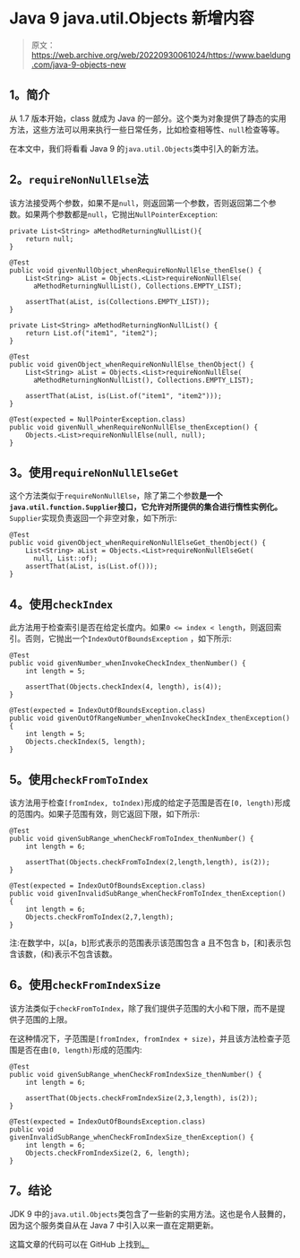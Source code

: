 # Java 9 java.util.Objects 新增内容

> 原文：<https://web.archive.org/web/20220930061024/https://www.baeldung.com/java-9-objects-new>

## **1。简介**

从 1.7 版本开始，class 就成为 Java 的一部分。这个类为对象提供了静态的实用方法，这些方法可以用来执行一些日常任务，比如检查相等性、`null`检查等等。

在本文中，我们将看看 Java 9 的`java.util.Objects`类中引入的新方法。

## **2。`requireNonNullElse`法**

该方法接受两个参数，如果不是`null`，则返回第一个参数，否则返回第二个参数。如果两个参数都是`null`，它抛出`NullPointerException`:

```
private List<String> aMethodReturningNullList(){
    return null;
}

@Test
public void givenNullObject_whenRequireNonNullElse_thenElse() {
    List<String> aList = Objects.<List>requireNonNullElse(
      aMethodReturningNullList(), Collections.EMPTY_LIST);

    assertThat(aList, is(Collections.EMPTY_LIST));
}

private List<String> aMethodReturningNonNullList() {
    return List.of("item1", "item2");
}

@Test
public void givenObject_whenRequireNonNullElse_thenObject() {
    List<String> aList = Objects.<List>requireNonNullElse(
      aMethodReturningNonNullList(), Collections.EMPTY_LIST);

    assertThat(aList, is(List.of("item1", "item2")));
}

@Test(expected = NullPointerException.class)
public void givenNull_whenRequireNonNullElse_thenException() {
    Objects.<List>requireNonNullElse(null, null);
}
```

## **3。使用`requireNonNullElseGet`**

这个方法类似于`requireNonNullElse`，除了第二个参数**是一个`java.util.function.Supplier`接口，它允许对所提供的集合进行惰性实例化。**`Supplier`实现负责返回一个非空对象，如下所示:

```
@Test
public void givenObject_whenRequireNonNullElseGet_thenObject() {
    List<String> aList = Objects.<List>requireNonNullElseGet(
      null, List::of);
    assertThat(aList, is(List.of()));
}
```

## **4。使用`checkIndex`**

此方法用于检查索引是否在给定长度内。如果`0 <= index < length`，则返回索引。否则，它抛出一个`IndexOutOfBoundsException` ，如下所示:

```
@Test
public void givenNumber_whenInvokeCheckIndex_thenNumber() {
    int length = 5;

    assertThat(Objects.checkIndex(4, length), is(4));
}

@Test(expected = IndexOutOfBoundsException.class)
public void givenOutOfRangeNumber_whenInvokeCheckIndex_thenException() {
    int length = 5;
    Objects.checkIndex(5, length);
}
```

## **5。使用`checkFromToIndex`**

该方法用于检查`[fromIndex, toIndex)`形成的给定子范围是否在`[0, length)`形成的范围内。如果子范围有效，则它返回下限，如下所示:

```
@Test
public void givenSubRange_whenCheckFromToIndex_thenNumber() {
    int length = 6;

    assertThat(Objects.checkFromToIndex(2,length,length), is(2));
}

@Test(expected = IndexOutOfBoundsException.class)
public void givenInvalidSubRange_whenCheckFromToIndex_thenException() {
    int length = 6;
    Objects.checkFromToIndex(2,7,length);
}
```

注:在数学中，以[a，b]形式表示的范围表示该范围包含 a 且不包含 b，[和]表示包含该数，(和)表示不包含该数。

## **6。使用`checkFromIndexSize`**

该方法类似于`checkFromToIndex`，除了我们提供子范围的大小和下限，而不是提供子范围的上限。

在这种情况下，子范围是`[fromIndex, fromIndex + size)`，并且该方法检查子范围是否在由`[0, length)`形成的范围内:

```
@Test
public void givenSubRange_whenCheckFromIndexSize_thenNumber() {
    int length = 6;

    assertThat(Objects.checkFromIndexSize(2,3,length), is(2));
}

@Test(expected = IndexOutOfBoundsException.class)
public void givenInvalidSubRange_whenCheckFromIndexSize_thenException() {
    int length = 6;
    Objects.checkFromIndexSize(2, 6, length);
}
```

## **7。结论**

JDK 9 中的`java.util.Objects`类包含了一些新的实用方法。这也是令人鼓舞的，因为这个服务类自从在 Java 7 中引入以来一直在定期更新。

这篇文章的代码可以在 GitHub 上找到[。](https://web.archive.org/web/20221206215338/https://github.com/eugenp/tutorials/tree/master/core-java-modules/core-java-9-improvements)